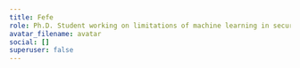 ```yaml
---
title: Fefe
role: Ph.D. Student working on limitations of machine learning in security
avatar_filename: avatar
social: []
superuser: false
---
```

